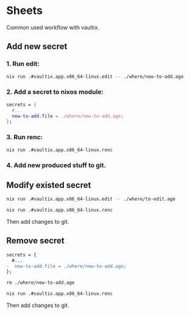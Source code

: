 # Sheets
Common used workflow with vaultix.

## Add new secret


### 1. Run edit:

```bash
nix run .#vaultix.app.x86_64-linux.edit -- ./where/new-to-add.age
```

### 2. Add a secret to nixos module:

```nix
secrets = {
  #...
  new-to-add.file = ./where/new-to-add.age;
};
```

### 3. Run renc:


```bash
nix run .#vaultix.app.x86_64-linux.renc
```

### 4. Add new produced stuff to git.



## Modify existed secret


```bash
nix run .#vaultix.app.x86_64-linux.edit -- ./where/to-edit.age
```

```bash
nix run .#vaultix.app.x86_64-linux.renc
```

Then add changes to git.

## Remove secret


```diff
secrets = {
  #...
-  new-to-add.file = ./where/new-to-add.age;
};
```

```bash
rm ./where/new-to-add.age
```

```bash
nix run .#vaultix.app.x86_64-linux.renc
```
Then add changes to git.
